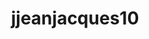 ---
title: jjeanjacques10
github: https://github.com/jjeanjacques10
mode: light
transition: 1s
score: 66.4
archetype:
- Minimalistic
---